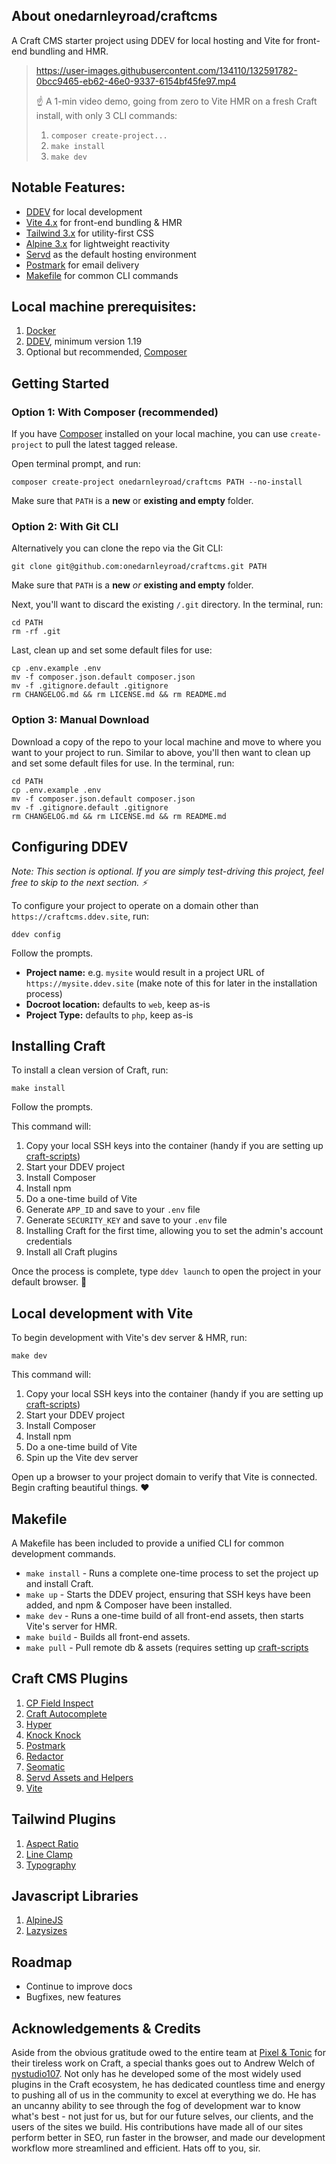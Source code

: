 ## About onedarnleyroad/craftcms

A Craft CMS starter project using DDEV for local hosting and Vite for front-end bundling and HMR.

> https://user-images.githubusercontent.com/134110/132591782-0bcc9465-eb62-46e0-9337-6154bf45fe97.mp4
> 
> ☝️ A 1-min video demo, going from zero to Vite HMR on a fresh Craft install, with only 3 CLI commands:  
> 1. `composer create-project...`
> 2. `make install`
> 3. `make dev`

## Notable Features:

- [DDEV](https://ddev.readthedocs.io/) for local development
- [Vite 4.x](https://vitejs.dev/) for front-end bundling & HMR
- [Tailwind 3.x](https://tailwindcss.com) for utility-first CSS
- [Alpine 3.x](https://alpinejs.dev/) for lightweight reactivity
- [Servd](https://servd.host/) as the default hosting environment
- [Postmark](https://postmarkapp.com/) for email delivery
- [Makefile](https://www.gnu.org/software/make/manual/make.html) for common CLI commands

## Local machine prerequisites:

1. [Docker](https://www.docker.com/)
2. [DDEV](https://ddev.readthedocs.io/), minimum version 1.19
3. Optional but recommended, [Composer](https://getcomposer.org/)

## Getting Started

### Option 1: With Composer (recommended)

If you have [Composer](https://getcomposer.org/) installed on your local machine,
you can use `create-project` to pull the latest tagged release.

Open terminal prompt, and run:

```shell
composer create-project onedarnleyroad/craftcms PATH --no-install
```

Make sure that `PATH` is a **new** or **existing and empty** folder.

### Option 2: With Git CLI

Alternatively you can clone the repo via the Git CLI:

```shell
git clone git@github.com:onedarnleyroad/craftcms.git PATH
```

Make sure that `PATH` is a **new** _or_ **existing and empty** folder.

Next, you'll want to discard the existing `/.git` directory. In the terminal, run:

```shell
cd PATH
rm -rf .git
```

Last, clean up and set some default files for use:

```shell
cp .env.example .env
mv -f composer.json.default composer.json
mv -f .gitignore.default .gitignore
rm CHANGELOG.md && rm LICENSE.md && rm README.md
```

### Option 3: Manual Download

Download a copy of the repo to your local machine and move to where you want to your project to run. Similar to above, you'll then want to clean up and set some default files for use. In the terminal, run:

```shell
cd PATH
cp .env.example .env
mv -f composer.json.default composer.json
mv -f .gitignore.default .gitignore
rm CHANGELOG.md && rm LICENSE.md && rm README.md
```

## Configuring DDEV

_Note: This section is optional. If you are simply test-driving this project, feel free to skip to the next section. ⚡_

To configure your project to operate on a domain other than `https://craftcms.ddev.site`, run:

```shell
ddev config
```

Follow the prompts.

- **Project name:** e.g. `mysite` would result in a project URL of `https://mysite.ddev.site` (make note of this for later in the installation process)
- **Docroot location:** defaults to `web`, keep as-is
- **Project Type:** defaults to `php`, keep as-is

## Installing Craft

To install a clean version of Craft, run:

```shell
make install
```

Follow the prompts.

This command will:

1. Copy your local SSH keys into the container (handy if you are setting up [craft-scripts](https://github.com/nystudio107/craft-scripts/))
2. Start your DDEV project
3. Install Composer
4. Install npm
5. Do a one-time build of Vite
6. Generate `APP_ID` and save to your `.env` file
7. Generate `SECURITY_KEY` and save to your `.env` file
8. Installing Craft for the first time, allowing you to set the admin's account credentials
9. Install all Craft plugins

Once the process is complete, type `ddev launch` to open the project in your default browser. 🚀

## Local development with Vite

To begin development with Vite's dev server & HMR, run:

```shell
make dev
```

This command will:

1. Copy your local SSH keys into the container (handy if you are setting up [craft-scripts](https://github.com/nystudio107/craft-scripts/))
2. Start your DDEV project
3. Install Composer
4. Install npm
5. Do a one-time build of Vite
6. Spin up the Vite dev server

Open up a browser to your project domain to verify that Vite is connected. Begin crafting beautiful things. ❤️

## Makefile

A Makefile has been included to provide a unified CLI for common development commands.

- `make install` - Runs a complete one-time process to set the project up and install Craft.
- `make up` - Starts the DDEV project, ensuring that SSH keys have been added, and npm & Composer have been installed.
- `make dev` - Runs a one-time build of all front-end assets, then starts Vite's server for HMR.
- `make build` - Builds all front-end assets.
- `make pull` - Pull remote db & assets (requires setting up [craft-scripts](https://github.com/nystudio107/craft-scripts/)

## Craft CMS Plugins

1. [CP Field Inspect](https://plugins.craftcms.com/cp-field-inspect)
1. [Craft Autocomplete](https://github.com/nystudio107/craft-autocomplete)
1. [Hyper](https://plugins.craftcms.com/hyper)
1. [Knock Knock](https://plugins.craftcms.com/knock-knock)
1. [Postmark](https://plugins.craftcms.com/postmark)
1. [Redactor](https://plugins.craftcms.com/redactor)
1. [Seomatic](https://nystudio107.com/docs/seomatic/)
1. [Servd Assets and Helpers](https://github.com/servdhost/craft-asset-storage)
1. [Vite](https://github.com/nystudio107/craft-vite)

## Tailwind Plugins

1. [Aspect Ratio](https://github.com/tailwindlabs/tailwindcss-aspect-ratio)
1. [Line Clamp](https://github.com/tailwindlabs/tailwindcss-line-clamp)
1. [Typography](https://github.com/tailwindlabs/tailwindcss-typography)

## Javascript Libraries

1. [AlpineJS](https://alpinejs.dev/)
1. [Lazysizes](https://afarkas.github.io/lazysizes/)

## Roadmap

- Continue to improve docs
- Bugfixes, new features

## Acknowledgements & Credits

Aside from the obvious gratitude owed to the entire team at [Pixel & Tonic](https://pixelandtonic.com/) for their tireless work on Craft, a special thanks goes out to Andrew Welch of [nystudio107](https://nystudio107.com/). Not only has he developed some of the most widely used plugins in the Craft ecosystem, he has dedicated countless time and energy to pushing all of us in the community to excel at everything we do. He has an uncanny ability to see through the fog of development war to know what's best - not just for us, but for our future selves, our clients, and the users of the sites we build. His contributions have made all of our sites perform better in SEO, run faster in the browser, and made our development workflow more streamlined and efficient. Hats off to you, sir. 
